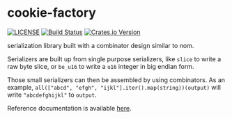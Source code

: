 # cookie-factory

[![LICENSE](https://img.shields.io/badge/License-MIT-blue.svg)](LICENSE)
[![Build Status](https://travis-ci.org/Geal/cookie-factory.svg?branch=master)](https://travis-ci.org/geal/cookie-factory)
[![Crates.io Version](https://img.shields.io/crates/v/cookie-factory.svg)](https://crates.io/crates/cookie-factory)

serialization library built with a combinator design similar to nom.

Serializers are built up from single purpose serializers, like `slice`
to write a raw byte slice, or `be_u16` to write a `u16` integer in big
endian form.

Those small serializers can then be assembled by using combinators.
As an example, `all(["abcd", "efgh", "ijkl"].iter().map(string))(output)`
will write `"abcdefghijkl"` to `output`.

Reference documentation is available [here](https://docs.rs/cookie-factory/).
